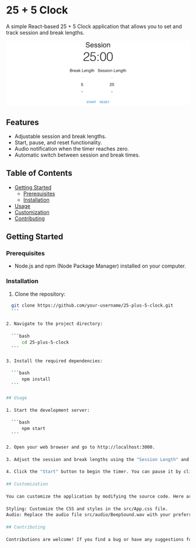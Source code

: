 # 25 + 5 Clock

A simple React-based 25 + 5 Clock application that allows you to set and track session and break lengths.

![Clock App Screenshot](hailagaz.github.io_react-session-clock_.png)

## Features

- Adjustable session and break lengths.
- Start, pause, and reset functionality.
- Audio notification when the timer reaches zero.
- Automatic switch between session and break times.

## Table of Contents

- [Getting Started](#getting-started)
  - [Prerequisites](#prerequisites)
  - [Installation](#installation)
- [Usage](#usage)
- [Customization](#customization)
- [Contributing](#contributing)

## Getting Started

### Prerequisites

- Node.js and npm (Node Package Manager) installed on your computer.

### Installation

1. Clone the repository:

  ```bash
  	git clone https://github.com/your-username/25-plus-5-clock.git
	```

2. Navigate to the project directory:

	```bash
		cd 25-plus-5-clock
	```

3. Install the required dependencies:

	```bash
		npm install
	```

## Usage

1. Start the development server:

	```bash
		npm start
	```

2. Open your web browser and go to http://localhost:3000.

3. Adjust the session and break lengths using the "Session Length" and "Break Length" buttons.

4. Click the "Start" button to begin the timer. You can pause it by clicking "Pause" and reset it using the "Reset" button.

## Customization

You can customize the application by modifying the source code. Here are some customization options:

Styling: Customize the CSS and styles in the src/App.css file.
Audio: Replace the audio file src/audio/BeepSound.wav with your preferred sound.

## Contributing

Contributions are welcome! If you find a bug or have any suggestions for improvement, please open an issue or submit a pull request.